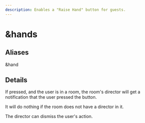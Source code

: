 ```yaml
---
description: Enables a "Raise Hand" button for guests.
---
```


# \&hands

## Aliases

\&hand

## Details

If pressed, and the user is in a room, the room's director will get a notification that the user pressed the button.

It will do nothing if the room does not have a director in it.

The director can dismiss the user's action.
